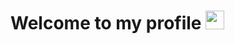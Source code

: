 <h1>Welcome to my profile <img src="https://raw.githubusercontent.com/iampavangandhi/iampavangandhi/master/gifs/Hi.gif" width="30px" ><h1>
  
  

